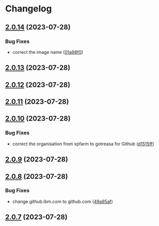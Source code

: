 # Changelog

## [2.0.14](https://github.com/gotreasa/gotreasa-berlin-clock/compare/2.0.13...2.0.14) (2023-07-28)

### Bug Fixes

- correct the image name ([01a98f0](https://github.com/gotreasa/gotreasa-berlin-clock/commit/01a98f04979b06703e6d5466216ff6d895f7936c))

## [2.0.13](https://github.com/gotreasa/gotreasa-berlin-clock/compare/2.0.12...2.0.13) (2023-07-28)

## [2.0.12](https://github.com/gotreasa/gotreasa-berlin-clock/compare/2.0.11...2.0.12) (2023-07-28)

## [2.0.11](https://github.com/gotreasa/gotreasa-berlin-clock/compare/2.0.10...2.0.11) (2023-07-28)

## [2.0.10](https://github.com/gotreasa/gotreasa-berlin-clock/compare/2.0.9...2.0.10) (2023-07-28)

### Bug Fixes

- correct the organisation from xpfarm to gotreasa for Github ([d1515ff](https://github.com/gotreasa/gotreasa-berlin-clock/commit/d1515ff7ea3579da08de5e09350828a2b1e2b1fe))

## [2.0.9](https://github.com/xpfarm/gotreasa-berlin-clock/compare/2.0.8...2.0.9) (2023-07-28)

## [2.0.8](https://github.com/xpfarm/gotreasa-berlin-clock/compare/2.0.7...2.0.8) (2023-07-28)

### Bug Fixes

- change github.ibm.com to github.com ([49a95af](https://github.com/xpfarm/gotreasa-berlin-clock/commit/49a95afca73fc056fcae25405ec8fa049d4abc84))

## [2.0.7](https://github.ibm.com/xpfarm/gotreasa-berlin-clock/compare/2.0.6...2.0.7) (2023-07-28)
